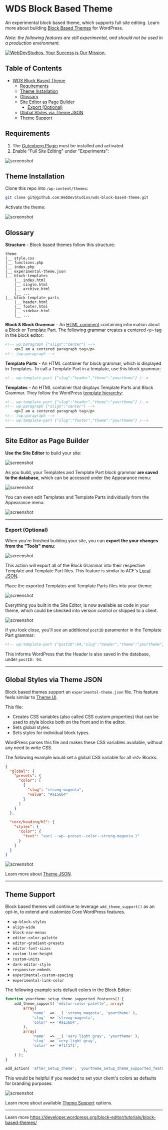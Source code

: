 # WDS Block Based Theme

An experimental block based theme, which supports full site editing. Learn more about building [Block Based Themes](https://developer.wordpress.org/block-editor/tutorials/block-based-themes/) for WordPress.

*Note: the following features are still experimental, and should not be used in a production environment.*

<a href="https://webdevstudios.com/contact/"><img src="https://webdevstudios.com/wp-content/uploads/2018/04/wds-github-banner.png" alt="WebDevStudios. Your Success is Our Mission."></a>

## Table of Contents
- [WDS Block Based Theme](#wds-block-based-theme)
  - [Requirements](#requirements)
  - [Theme Installation](#theme-installation)
  - [Glossary](#glossary)
  - [Site Editor as Page Builder](#site-editor-as-page-builder)
    - [Export (Optional)](#export-optional)
  - [Global Styles via Theme JSON](#global-styles-via-theme-json)
  - [Theme Support](#theme-support)

## Requirements

1. The [Gutenberg Plugin](https://wordpress.org/plugins/gutenberg/) must be installed and activated.
2. Enable "Full Site Editing" under "Experiments":

![screenshot](https://dl.dropbox.com/s/9oj24opmbkvbfvh/Screen%20Shot%202020-08-18%20at%2011.36.50%20AM.png?dl=0)

## Theme Installation

Clone this repo into `/wp-content/themes`:

```bash
git clone git@github.com:WebDevStudios/wds-block-based-theme.git
```

Activate the theme:

![screenshot](https://dl.dropbox.com/s/f372jqm7xtvmcnm/Screen%20Shot%202020-08-18%20at%2011.43.21%20AM.png?dl=0)

## Glossary

**Structure** - Block based themes follow this structure:

```text
theme
|__ style.css
|__ functions.php
|__ index.php
|__ experimental-theme.json
|__ block-templates
    |__ index.html
    |__ single.html
    |__ archive.html
    |__ ...
|__ block-template-parts
    |__ header.html
    |__ footer.html
    |__ sidebar.html
    |__ ...
```

**Block & Block Grammar** - An [HTML comment](https://developer.wordpress.org/block-editor/principles/key-concepts/#blocks) containing information about a Block or Template Part. The following grammar creates a centered `<p>` tag in the block editor:

```html
<!-- wp:paragraph {"align":"center"} -->
    <p>I am a centered paragraph tag</p>
<!-- /wp:paragraph -->
```

**Template Parts** - An HTML container for block grammar, which is displayed in Templates. To call a Template Part in a template, use this block grammar:

```html
<!-- wp:template-part {"slug":"header","theme":"yourtheme"} /-->
```

**Templates** - An HTML container that displays Template Parts and Block Grammar. They follow the WordPress [template hierarchy](https://developer.wordpress.org/themes/basics/template-hierarchy/):

```html
<!-- wp:template-part {"slug":"header","theme":"yourtheme"} /-->
<!-- wp:paragraph {"align":"center"} -->
    <p>I am a centered paragraph tag</p>
<!-- /wp:paragraph -->
<!-- wp:template-part {"slug":"footer","theme":"yourtheme"} /-->
```
---

## Site Editor as Page Builder

**Use the Site Editor** to build your site:

![screenshot](https://dl.dropbox.com/s/9e26iy1dlvn2bva/Screen%20Shot%202020-08-18%20at%2012.06.47%20PM.png?dl=0)

As you build, your Templates and Template Part block grammar **are saved to the database**, which can be accessed under the Appearance menu:

![screenshot](https://dl.dropbox.com/s/bgo15p7xmt8pdt4/Screen%20Shot%202020-08-18%20at%2012.15.57%20PM.png?dl=0)

You can even edit Templates and Template Parts individually from the Appearance menu:

![screenshot](https://dl.dropbox.com/s/irxr0m3ztmswc2l/Screen%20Shot%202020-08-18%20at%2012.17.53%20PM.png?dl=0)

---

### Export (Optional)

When you're finished building your site, you can **export the your changes from the "Tools" menu**:

![screenshot](https://dl.dropbox.com/s/xhimdjroyrgih9a/Screen%20Shot%202020-08-18%20at%2012.05.09%20PM.png?dl=0)

This action will export all of the Block Grammar into their respective Template and Template Part files. This feature is similar to ACF's [Local JSON](https://www.advancedcustomfields.com/resources/local-json/).

Place the exported Templates and Template Parts files into your theme:

![screenshot](https://dl.dropbox.com/s/vd40hcty2668bq6/kapture%202020-08-18%20at%2012.10.41.gif?dl=0)

Everything you built in the Site Editor, is now available as code in your theme, which could be checked into version control or shipped to a client.

![screenshot](https://dl.dropbox.com/s/w6mwivtu36cv7px/Screen%20Shot%202020-08-18%20at%2012.21.16%20PM.png?dl=0)

If you look close, you'll see an additional `postID` paramenter in the Template Part grammar:

```html
<!-- wp:template-part {"postID":94,"slug":"header","theme":"yourtheme"} /-->
```

This informs WordPress that the Header is also saved in the database, under `postID: 94`.

---

## Global Styles via Theme JSON

Block based themes support an `experimental-theme.json` file. This feature feels similar to [Theme UI](https://theme-ui.com/home).

This file:

* Creates CSS variables (also called CSS custom properties) that can be used to style blocks both on the front and in the editor.
* Sets global styles.
* Sets styles for individual block types.

WordPress parses this file and makes these CSS variables available, without any need to write CSS.

The following example would set a global CSS variable for all  `<h2>` Blocks:

```json
{
  "global": {
    "presets": {
      "color": [
        {
          "slug": "strong-magenta",
          "value": "#a156b4"
        }
      ]
    }
  },

  "core/heading/h2": {
    "styles": {
      "color": {
        "text": "var( --wp--preset--color--strong-magenta )"
      }
    }
  }
}
```

![screenshot](https://dl.dropbox.com/s/265wcfzsuls9vz6/Screen%20Shot%202020-08-18%20at%201.38.40%20PM.png?dl=0)

Learn more about [Theme JSON](https://developer.wordpress.org/block-editor/developers/themes/theme-json/).

---

## Theme Support

Block based themes will continue to leverage `add_theme_support()` as an opt-in, to extend and customize Core WordPress features.

* `wp-block-styles`
* `align-wide`
* `block-nav-menus`
* `editor-color-palette`
* `editor-gradient-presets`
* `editor-font-sizes`
* `custom-line-height`
* `custom-units`
* `dark-editor-style`
* `responsive-embeds`
* `experimental-custom-spacing`
* `experimental-link-color`

The following example sets default colors in the Block Editor:

```php
function yourtheme_setup_theme_supported_features() {
    add_theme_support( 'editor-color-palette', array(
        array(
            'name'  => __( 'strong magenta', 'yourtheme' ),
            'slug'  => 'strong-magenta',
            'color' => '#a156b4',
        ),
        array(
            'name'  => __( 'very light gray', 'yourtheme' ),
            'slug'  => 'very-light-gray',
            'color' => '#f1f1f1',
        ),
    ) );
}

add_action( 'after_setup_theme', 'yourtheme_setup_theme_supported_features' );
```
This would be helpful if you needed to set your client's colors as defaults for branding purposes:

![screenshot](https://dl.dropbox.com/s/qyucddgsub2skn4/Screen%20Shot%202020-08-19%20at%208.06.49%20AM.png?dl=0)

Learn more about available [Theme Support](https://developer.wordpress.org/block-editor/developers/themes/theme-support/) options.

---

Learn more https://developer.wordpress.org/block-editor/tutorials/block-based-themes/
